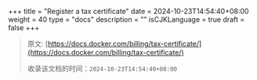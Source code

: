 +++
title = "Register a tax certificate"
date = 2024-10-23T14:54:40+08:00
weight = 40
type = "docs"
description = ""
isCJKLanguage = true
draft = false
+++

> 原文: [https://docs.docker.com/billing/tax-certificate/](https://docs.docker.com/billing/tax-certificate/)
>
> 收录该文档的时间：`2024-10-23T14:54:40+08:00`
